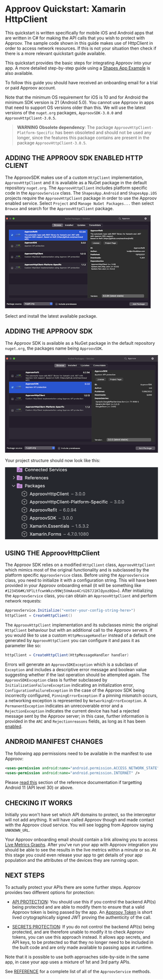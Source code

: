 # Approov Quickstart: Xamarin HttpClient

This quickstart is written specifically for mobile iOS and Android apps that are written in C# for making the API calls that you wish to protect with Approov. The sample code shown in this guide makes use of HttpClient in order to access network resources. If this is not your situation then check if there is a more relevant quickstart guide available.

This quickstart provides the basic steps for integrating Approov into your app. A more detailed step-by-step guide using a [Shapes App Example](https://github.com/approov/quickstart-xamarin-httpclient/blob/master/SHAPES-EXAMPLE.md) is also available.

To follow this guide you should have received an onboarding email for a trial or paid Approov account.

Note that the minimum OS requirement for iOS is 10 and for Android the minimum SDK version is 21 (Android 5.0). You cannot use Approov in apps that need to support OS versions older than this.
We will use the latest versions of the `nuget.org` packages, `ApproovSDK-3.0.0` and `ApproovHttpClient-3.0.5`.  
> **WARNING Obsolete dependency**: The package `ApproovHttpClient-Platform-Specific` has been obsoleted and should not be used any longer, since the features this package contains are present in the package `ApproovHttpClient-3.0.5`.


## ADDING THE APPROOV SDK ENABLED HTTP CLIENT

The ApproovSDK makes use of a custom `HttpClient` implementation, `ApproovHttpClient` and it is available as a NuGet package in the default repository `nuget.org`. The `ApproovHttpClient` includes platform specific code in the `ApproovService` class. The `ShapesApp.Android` and `ShapesApp.iOS` projects require the `ApproovHttpClient` package in order to use the Approov enabled service. Select `Project` and `Manage NuGet Packages...` then select `Browse` and search for the `ApproovHttpClient` package.

![Add ApproovSDK Package](readme-images/add-http-client-package.png)

Select and install the latest available package.

## ADDING THE APPROOV SDK

The Approov SDK is available as a NuGet package in the default repository `nuget.org`,  the packages name being `ApproovSDK`.

![Add ApproovSDK Package](readme-images/add-approovsdk-package.png)

Your project structure should now look like this:

![Final Project View](readme-images/final-project-view.png)


## USING THE ApproovHttpClient

The Approov SDK relies on a modified `HttpClient` class, `ApproovHttpClient` which mimics most of the original functionality and is subclassed by the platform specific `ApproovService` class. Before using the `ApproovService` class, you need to initialize it with a configuration string. This will have been provided in your Approov onboarding email (it will be something like `#123456#K/XPlLtfcwnWkzv99Wj5VmAxo4CrU267J1KlQyoz8Qo=`). After initializing the `ApproovService` class, you can obtain an `ApproovHttpClient` and perform network requests:

```C#
ApproovService.Initialize("<enter-your-config-string-here>")
httpClient = CreateHttpClient()            
```

The `ApproovHttpClient` implementation and its subclasses mimic the original `HttpClient` behaviour but with an additional call to the Approov servers. If you would like to use a custom `HttpMessageHandler` instead of a default one generated by `ApproovHttpClient` you can configure it and pass it as parameter like so:

```C#
httpClient = CreateHttpClient(HttpMessageHandler handler)            
```

Errors will generate an `ApproovSDKException` which is a subclass of `Exception` and includes a descriptive error message and boolean value suggesting whether if the last operation should be attempted again. The `ApproovSDKException` class is further subclassed by `InitializationFailureException` indicating an initialization error, `ConfigurationFailureException` in the case of the Approov SDK being incorrectly configured, `PinningErrorException` if a pinning mismatch occurs, a networking exception is represented by `NetworkingErrorException`. A `PermanentException` indicates an unrecoverable error and a `RejectionException` indicates the current device has had a rejected message sent by the Approov server; in this case, further information is provided in the `ARC` and `Rejectionreasons` fields, as long as it has been [enabled](https://approov.io/docs/latest/approov-cli-tool-reference/#policy-command).

## ANDROID MANIFEST CHANGES
The following app permissions need to be available in the manifest to use Approov:

```xml
<uses-permission android:name="android.permission.ACCESS_NETWORK_STATE" />
<uses-permission android:name="android.permission.INTERNET" />
```

Please [read this](https://approov.io/docs/latest/approov-usage-documentation/#targetting-android-11-and-above) section of the reference documentation if targetting Android 11 (API level 30) or above.

## CHECKING IT WORKS

Initially you won't have set which API domains to protect, so the interceptor will not add anything. It will have called Approov though and made contact with the Approov cloud service. You will see logging from Approov saying `UNKNOWN_URL`.

Your Approov onboarding email should contain a link allowing you to access [Live Metrics Graphs](https://approov.io/docs/latest/approov-usage-documentation/#metrics-graphs). After you've run your app with Approov integration you should be able to see the results in the live metrics within a minute or so. At this stage you could even release your app to get details of your app population and the attributes of the devices they are running upon.

## NEXT STEPS
To actually protect your APIs there are some further steps. Approov provides two different options for protection:

* [API PROTECTION](https://github.com/approov/quickstart-xamarin-httpclient/blob/master/API-PROTECTION.md): You should use this if you control the backend API(s) being protected and are able to modify them to ensure that a valid Approov token is being passed by the app. An [Approov Token](https://approov.io/docs/latest/approov-usage-documentation/#approov-tokens) is short lived crytographically signed JWT proving the authenticity of the call.

* [SECRETS PROTECTION](https://github.com/approov/quickstart-xamarin-httpclient/blob/master/SECRETS-PROTECTION.md): If you do not control the backend API(s) being protected, and are therefore unable to modify it to check Approov tokens, you can use this approach instead. It allows app secrets, and API keys, to be protected so that they no longer need to be included in the built code and are only made available to passing apps at runtime.

Note that it is possible to use both approaches side-by-side in the same app, in case your app uses a mixture of 1st and 3rd party APIs.

See [REFERENCE](https://github.com/approov/quickstart-xamarin-httpclient/blob/master/REFERENCE.md) for a complete list of all of the `ApproovService` methods.
